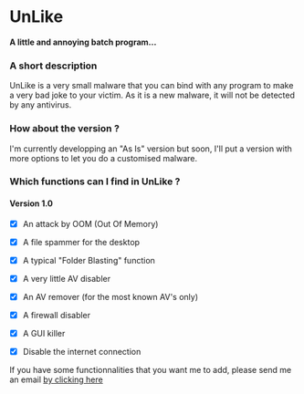 # UnLike

__A little and annoying batch program...__

### A short description
UnLike is a very small malware that you can bind with any program to make a very bad joke to your victim. As it is a new malware, it will not be detected by any antivirus. 

### How about the version ?

I'm currently developping an "As Is" version but soon, I'll put a version with more options to let you do  a customised malware.

### Which functions can I find in UnLike ?

#### Version 1.0

- [x] An attack by OOM (Out Of Memory) 

- [x] A file spammer for the desktop

- [x] A typical "Folder Blasting" function

- [x] A very little AV disabler

- [x] An AV remover (for the most known AV's only)

- [x] A firewall disabler

- [x] A GUI killer

- [x] Disable the internet connection

If you have some functionnalities that you want me to add, please send me an email 
[by clicking here](mailto:arthur.pns@icloud.com)
